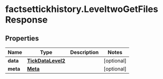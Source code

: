 # factsettickhistory.LeveltwoGetFilesResponse

## Properties

Name | Type | Description | Notes
------------ | ------------- | ------------- | -------------
**data** | [**TickDataLevel2**](TickDataLevel2.md) |  | [optional] 
**meta** | [**Meta**](Meta.md) |  | [optional] 



